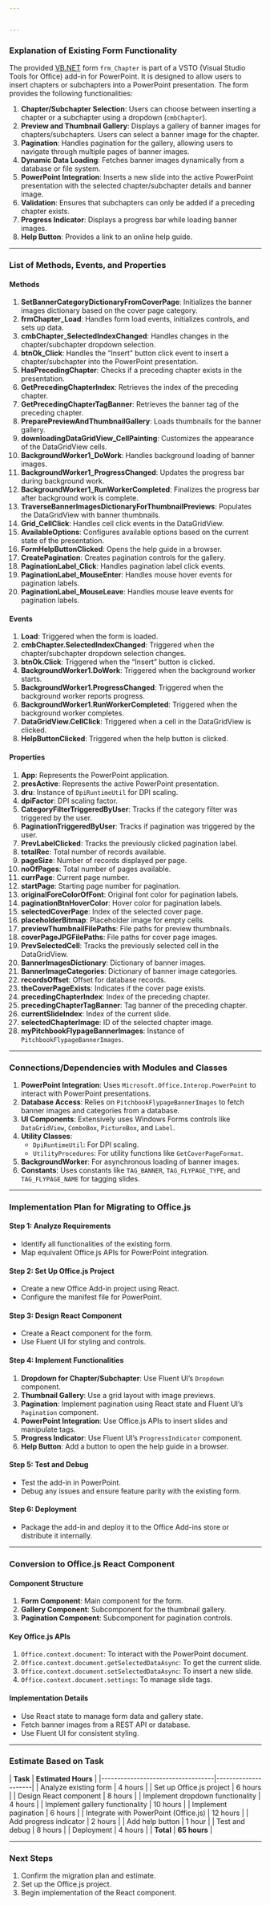 ```yaml
---


---
```


<h3 id="explanation-of-existing-form-functionality">Explanation of Existing Form Functionality</h3>
<p>The provided <a href="http://VB.NET">VB.NET</a> form  <code>frm_Chapter</code>  is part of a VSTO (Visual Studio Tools for Office) add-in for PowerPoint. It is designed to allow users to insert chapters or subchapters into a PowerPoint presentation. The form provides the following functionalities:</p>
<ol>
<li><strong>Chapter/Subchapter Selection</strong>: Users can choose between inserting a chapter or a subchapter using a dropdown (<code>cmbChapter</code>).</li>
<li><strong>Preview and Thumbnail Gallery</strong>: Displays a gallery of banner images for chapters/subchapters. Users can select a banner image for the chapter.</li>
<li><strong>Pagination</strong>: Handles pagination for the gallery, allowing users to navigate through multiple pages of banner images.</li>
<li><strong>Dynamic Data Loading</strong>: Fetches banner images dynamically from a database or file system.</li>
<li><strong>PowerPoint Integration</strong>: Inserts a new slide into the active PowerPoint presentation with the selected chapter/subchapter details and banner image.</li>
<li><strong>Validation</strong>: Ensures that subchapters can only be added if a preceding chapter exists.</li>
<li><strong>Progress Indicator</strong>: Displays a progress bar while loading banner images.</li>
<li><strong>Help Button</strong>: Provides a link to an online help guide.</li>
</ol>
<hr>
<h3 id="list-of-methods-events-and-properties">List of Methods, Events, and Properties</h3>
<h4 id="methods"><strong>Methods</strong></h4>
<ol>
<li><strong>SetBannerCategoryDictionaryFromCoverPage</strong>: Initializes the banner images dictionary based on the cover page category.</li>
<li><strong>frmChapter_Load</strong>: Handles form load events, initializes controls, and sets up data.</li>
<li><strong>cmbChapter_SelectedIndexChanged</strong>: Handles changes in the chapter/subchapter dropdown selection.</li>
<li><strong>btnOk_Click</strong>: Handles the “Insert” button click event to insert a chapter/subchapter into the PowerPoint presentation.</li>
<li><strong>HasPrecedingChapter</strong>: Checks if a preceding chapter exists in the presentation.</li>
<li><strong>GetPrecedingChapterIndex</strong>: Retrieves the index of the preceding chapter.</li>
<li><strong>GetPrecedingChapterTagBanner</strong>: Retrieves the banner tag of the preceding chapter.</li>
<li><strong>PreparePreviewAndThumbnailGallery</strong>: Loads thumbnails for the banner gallery.</li>
<li><strong>downloadingDataGridView_CellPainting</strong>: Customizes the appearance of the DataGridView cells.</li>
<li><strong>BackgroundWorker1_DoWork</strong>: Handles background loading of banner images.</li>
<li><strong>BackgroundWorker1_ProgressChanged</strong>: Updates the progress bar during background work.</li>
<li><strong>BackgroundWorker1_RunWorkerCompleted</strong>: Finalizes the progress bar after background work is complete.</li>
<li><strong>TraverseBannerImagesDictionaryForThumbnailPreviews</strong>: Populates the DataGridView with banner thumbnails.</li>
<li><strong>Grid_CellClick</strong>: Handles cell click events in the DataGridView.</li>
<li><strong>AvailableOptions</strong>: Configures available options based on the current state of the presentation.</li>
<li><strong>FormHelpButtonClicked</strong>: Opens the help guide in a browser.</li>
<li><strong>CreatePagination</strong>: Creates pagination controls for the gallery.</li>
<li><strong>PaginationLabel_Click</strong>: Handles pagination label click events.</li>
<li><strong>PaginationLabel_MouseEnter</strong>: Handles mouse hover events for pagination labels.</li>
<li><strong>PaginationLabel_MouseLeave</strong>: Handles mouse leave events for pagination labels.</li>
</ol>
<h4 id="events"><strong>Events</strong></h4>
<ol>
<li><strong>Load</strong>: Triggered when the form is loaded.</li>
<li><strong>cmbChapter.SelectedIndexChanged</strong>: Triggered when the chapter/subchapter dropdown selection changes.</li>
<li><strong>btnOk.Click</strong>: Triggered when the “Insert” button is clicked.</li>
<li><strong>BackgroundWorker1.DoWork</strong>: Triggered when the background worker starts.</li>
<li><strong>BackgroundWorker1.ProgressChanged</strong>: Triggered when the background worker reports progress.</li>
<li><strong>BackgroundWorker1.RunWorkerCompleted</strong>: Triggered when the background worker completes.</li>
<li><strong>DataGridView.CellClick</strong>: Triggered when a cell in the DataGridView is clicked.</li>
<li><strong>HelpButtonClicked</strong>: Triggered when the help button is clicked.</li>
</ol>
<h4 id="properties"><strong>Properties</strong></h4>
<ol>
<li><strong>App</strong>: Represents the PowerPoint application.</li>
<li><strong>presActive</strong>: Represents the active PowerPoint presentation.</li>
<li><strong>dru</strong>: Instance of  <code>DpiRuntimeUtil</code>  for DPI scaling.</li>
<li><strong>dpiFactor</strong>: DPI scaling factor.</li>
<li><strong>CategoryFilterTriggeredByUser</strong>: Tracks if the category filter was triggered by the user.</li>
<li><strong>PaginationTriggeredByUser</strong>: Tracks if pagination was triggered by the user.</li>
<li><strong>PrevLabelClicked</strong>: Tracks the previously clicked pagination label.</li>
<li><strong>totalRec</strong>: Total number of records available.</li>
<li><strong>pageSize</strong>: Number of records displayed per page.</li>
<li><strong>noOfPages</strong>: Total number of pages available.</li>
<li><strong>currPage</strong>: Current page number.</li>
<li><strong>startPage</strong>: Starting page number for pagination.</li>
<li><strong>originalForeColorOfFont</strong>: Original font color for pagination labels.</li>
<li><strong>paginationBtnHoverColor</strong>: Hover color for pagination labels.</li>
<li><strong>selectedCoverPage</strong>: Index of the selected cover page.</li>
<li><strong>placeholderBitmap</strong>: Placeholder image for empty cells.</li>
<li><strong>previewThumbnailFilePaths</strong>: File paths for preview thumbnails.</li>
<li><strong>coverPageJPGFilePaths</strong>: File paths for cover page images.</li>
<li><strong>PrevSelectedCell</strong>: Tracks the previously selected cell in the DataGridView.</li>
<li><strong>BannerImagesDictionary</strong>: Dictionary of banner images.</li>
<li><strong>BannerImageCategories</strong>: Dictionary of banner image categories.</li>
<li><strong>recordsOffset</strong>: Offset for database records.</li>
<li><strong>theCoverPageExists</strong>: Indicates if the cover page exists.</li>
<li><strong>precedingChapterIndex</strong>: Index of the preceding chapter.</li>
<li><strong>precedingChapterTagBanner</strong>: Tag banner of the preceding chapter.</li>
<li><strong>currentSlideIndex</strong>: Index of the current slide.</li>
<li><strong>selectedChapterImage</strong>: ID of the selected chapter image.</li>
<li><strong>myPitchbookFlypageBannerImages</strong>: Instance of  <code>PitchbookFlypageBannerImages</code>.</li>
</ol>
<hr>
<h3 id="connectionsdependencies-with-modules-and-classes">Connections/Dependencies with Modules and Classes</h3>
<ol>
<li><strong>PowerPoint Integration</strong>: Uses  <code>Microsoft.Office.Interop.PowerPoint</code>  to interact with PowerPoint presentations.</li>
<li><strong>Database Access</strong>: Relies on  <code>PitchbookFlypageBannerImages</code>  to fetch banner images and categories from a database.</li>
<li><strong>UI Components</strong>: Extensively uses Windows Forms controls like  <code>DataGridView</code>,  <code>ComboBox</code>,  <code>PictureBox</code>, and  <code>Label</code>.</li>
<li><strong>Utility Classes</strong>:
<ul>
<li><code>DpiRuntimeUtil</code>: For DPI scaling.</li>
<li><code>UtilityProcedures</code>: For utility functions like  <code>GetCoverPageFormat</code>.</li>
</ul>
</li>
<li><strong>BackgroundWorker</strong>: For asynchronous loading of banner images.</li>
<li><strong>Constants</strong>: Uses constants like  <code>TAG_BANNER</code>,  <code>TAG_FLYPAGE_TYPE</code>, and  <code>TAG_FLYPAGE_NAME</code>  for tagging slides.</li>
</ol>
<hr>
<h3 id="implementation-plan-for-migrating-to-office.js">Implementation Plan for Migrating to Office.js</h3>
<h4 id="step-1-analyze-requirements"><strong>Step 1: Analyze Requirements</strong></h4>
<ul>
<li>Identify all functionalities of the existing form.</li>
<li>Map equivalent Office.js APIs for PowerPoint integration.</li>
</ul>
<h4 id="step-2-set-up-office.js-project"><strong>Step 2: Set Up Office.js Project</strong></h4>
<ul>
<li>Create a new Office Add-in project using React.</li>
<li>Configure the manifest file for PowerPoint.</li>
</ul>
<h4 id="step-3-design-react-component"><strong>Step 3: Design React Component</strong></h4>
<ul>
<li>Create a React component for the form.</li>
<li>Use Fluent UI for styling and controls.</li>
</ul>
<h4 id="step-4-implement-functionalities"><strong>Step 4: Implement Functionalities</strong></h4>
<ol>
<li><strong>Dropdown for Chapter/Subchapter</strong>: Use Fluent UI’s  <code>Dropdown</code>  component.</li>
<li><strong>Thumbnail Gallery</strong>: Use a grid layout with image previews.</li>
<li><strong>Pagination</strong>: Implement pagination using React state and Fluent UI’s  <code>Pagination</code>  component.</li>
<li><strong>PowerPoint Integration</strong>: Use Office.js APIs to insert slides and manipulate tags.</li>
<li><strong>Progress Indicator</strong>: Use Fluent UI’s  <code>ProgressIndicator</code>  component.</li>
<li><strong>Help Button</strong>: Add a button to open the help guide in a browser.</li>
</ol>
<h4 id="step-5-test-and-debug"><strong>Step 5: Test and Debug</strong></h4>
<ul>
<li>Test the add-in in PowerPoint.</li>
<li>Debug any issues and ensure feature parity with the existing form.</li>
</ul>
<h4 id="step-6-deployment"><strong>Step 6: Deployment</strong></h4>
<ul>
<li>Package the add-in and deploy it to the Office Add-ins store or distribute it internally.</li>
</ul>
<hr>
<h3 id="conversion-to-office.js-react-component">Conversion to Office.js React Component</h3>
<h4 id="component-structure"><strong>Component Structure</strong></h4>
<ol>
<li><strong>Form Component</strong>: Main component for the form.</li>
<li><strong>Gallery Component</strong>: Subcomponent for the thumbnail gallery.</li>
<li><strong>Pagination Component</strong>: Subcomponent for pagination controls.</li>
</ol>
<h4 id="key-office.js-apis"><strong>Key Office.js APIs</strong></h4>
<ol>
<li><code>Office.context.document</code>: To interact with the PowerPoint document.</li>
<li><code>Office.context.document.getSelectedDataAsync</code>: To get the current slide.</li>
<li><code>Office.context.document.setSelectedDataAsync</code>: To insert a new slide.</li>
<li><code>Office.context.document.settings</code>: To manage slide tags.</li>
</ol>
<h4 id="implementation-details"><strong>Implementation Details</strong></h4>
<ul>
<li>Use React state to manage form data and gallery state.</li>
<li>Fetch banner images from a REST API or database.</li>
<li>Use Fluent UI for consistent styling.</li>
</ul>
<hr>
<h3 id="estimate-based-on-task">Estimate Based on Task</h3>
<p>|  <strong>Task</strong>  |  <strong>Estimated Hours</strong>  | |-----------------------------------|---------------------| | Analyze existing form | 4 hours | | Set up Office.js project | 6 hours | | Design React component | 8 hours | | Implement dropdown functionality | 4 hours | | Implement gallery functionality | 10 hours | | Implement pagination | 6 hours | | Integrate with PowerPoint (Office.js) | 12 hours | | Add progress indicator | 2 hours | | Add help button | 1 hour | | Test and debug | 8 hours | | Deployment | 4 hours | |  <strong>Total</strong>  |  <strong>65 hours</strong>  |</p>
<hr>
<h3 id="next-steps">Next Steps</h3>
<ol>
<li>Confirm the migration plan and estimate.</li>
<li>Set up the Office.js project.</li>
<li>Begin implementation of the React component.</li>
</ol>

